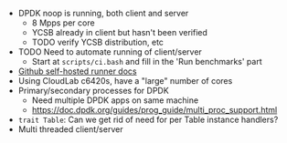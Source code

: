 - DPDK noop is running, both client and server
  - 8 Mpps per core
  - YCSB already in client but hasn't been verified
  - TODO verify YCSB distribution, etc
- TODO Need to automate running of client/server
  - Start at `scripts/ci.bash` and fill in the 'Run benchmarks' part
- [Github self-hosted runner docs](https://docs.github.com/en/actions/hosting-your-own-runners/managing-self-hosted-runners/about-self-hosted-runners)
- Using CloudLab c6420s, have a "large" number of cores
- Primary/secondary processes for DPDK
  - Need multiple DPDK apps on same machine
  - https://doc.dpdk.org/guides/prog_guide/multi_proc_support.html
- `trait Table`: Can we get rid of need for per Table instance handlers?
- Multi threaded client/server
